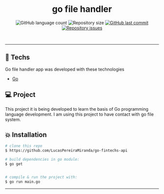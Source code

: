<h1 align="center">
  <br/>
  go file handler
</h1>

<p align="center">
  <img alt="GitHub language count" src="https://img.shields.io/github/languages/count/LucasPereiraMiranda/go-file-handler">

  <img alt="Repository size" src="https://img.shields.io/github/repo-size/LucasPereiraMiranda/go-file-handler">
  
  <a href="https://github.com/LucasPereiraMiranda/go-file-handler/commits/master">
    <img alt="GitHub last commit" src="https://img.shields.io/github/last-commit/LucasPereiraMiranda/go-file-handler">
  </a>

  <a href="https://github.com/LucasPereiraMiranda/go-file-handler/issues">
    <img alt="Repository issues" src="https://img.shields.io/github/issues/LucasPereiraMiranda/go-file-handler">
  </a>
</p>

<br>

---

## 🚀 Techs

Go file handler app was developed with these technologies

- [Go](https://go.dev/)

## 💻 Project

This project it is being developed to learn the basis of Go programming language development. I am using this project to have contact with go file system.

## :boom: Installation

```bash
# clone this repo
$ https://github.com/LucasPereiraMiranda/go-fintechs-api

# build dependencies in go module:
$ go get


# compile & run the project with:
$ go run main.go

```

---
